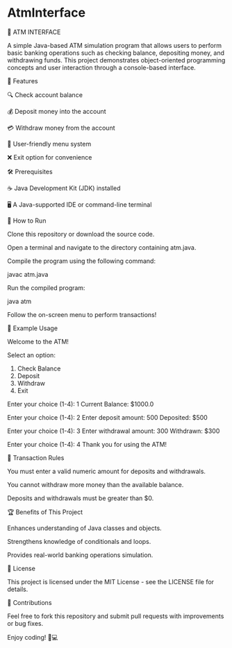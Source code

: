 # AtmInterface
🏧 ATM INTERFACE

A simple Java-based ATM simulation program that allows users to perform basic banking operations such as checking balance, depositing money, and withdrawing funds. This project demonstrates object-oriented programming concepts and user interaction through a console-based interface.

🚀 Features

🔍 Check account balance

💰 Deposit money into the account

💳 Withdraw money from the account

🔄 User-friendly menu system

❌ Exit option for convenience

🛠 Prerequisites

☕ Java Development Kit (JDK) installed

🖥️ A Java-supported IDE or command-line terminal

📌 How to Run

Clone this repository or download the source code.

Open a terminal and navigate to the directory containing atm.java.

Compile the program using the following command:

javac atm.java

Run the compiled program:

java atm

Follow the on-screen menu to perform transactions!

📖 Example Usage

Welcome to the ATM!

Select an option:
1. Check Balance
2. Deposit
3. Withdraw
4. Exit

Enter your choice (1-4): 1
Current Balance: $1000.0

Enter your choice (1-4): 2
Enter deposit amount: 500
Deposited: $500

Enter your choice (1-4): 3
Enter withdrawal amount: 300
Withdrawn: $300

Enter your choice (1-4): 4
Thank you for using the ATM!

🔢 Transaction Rules

You must enter a valid numeric amount for deposits and withdrawals.

You cannot withdraw more money than the available balance.

Deposits and withdrawals must be greater than $0.

🏆 Benefits of This Project

Enhances understanding of Java classes and objects.

Strengthens knowledge of conditionals and loops.

Provides real-world banking operations simulation.

📜 License

This project is licensed under the MIT License - see the LICENSE file for details.

🤝 Contributions

Feel free to fork this repository and submit pull requests with improvements or bug fixes.

Enjoy coding! 🚀💻


